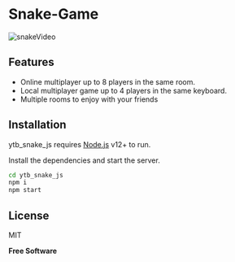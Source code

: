 # Snake-Game


![snakeVideo](https://user-images.githubusercontent.com/54041918/172031060-40b9affd-dd01-44b6-8d73-747fc45805f6.gif)

## Features

- Online multiplayer up to 8 players in the same room.
- Local multiplayer game up to 4 players in the same keyboard.
- Multiple rooms to enjoy with your friends
 
## Installation

ytb_snake_js requires [Node.js](https://nodejs.org/) v12+ to run.

Install the dependencies and start the server.

```sh
cd ytb_snake_js 
npm i
npm start
```
 
## License

MIT

**Free Software**